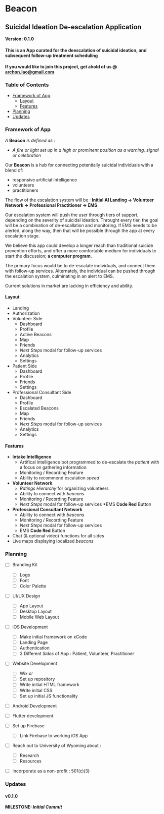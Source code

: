 # Beacon
## Suicidal Ideation De-escalation Application

**Version: 0.1.0**

#### This is an App curated for the deescalation of suicidal ideation, and subsequent follow-up treatment scheduling
#### If you would like to join this project, get ahold of us @ [archon.lao@gmail.com](archon.lao@gmail.com)

### Table of Contents
* [Framework of App](#framework)
    * [Layout](#layout)
    * [Features](#features)
* [Planning](#planning)
* [Updates](#updates)


### Framework of App

*A* **Beacon** *is defined as* :
   * *A fire or light set up in a high or prominent position as a warning, signal or celebration*

Our **Beacon** is a hub for connecting potentially suicidal individuals with a blend of:
* responsive artificial intelligence 
* volunteers
* practitioners 

The flow of the escalation system will be :
**Initial AI Landing -> Volunteer Network -> Professional Practitioner -> EMS**

Our escalation system will push the user through tiers of support, depending on the severity of suicidal ideation. Throught every tier, the goal will be a combination of de-escallation and monitoring. If EMS needs to be alerted, along the way, then that will be possible through the app at every escalation stage.

We believe this app could develop a longer reach than traditional suicide prevention efforts, and offer a more comfortable medium for individuals to start the discussion; **a computer program.** 

The primary focus would be to de-escalate individuals, and connect them with follow-up services. Alternately, the individual can be pushed through the escalation system, culminating in an alert to EMS.

Current solutions in market are lacking in efficiency and ability.


#### Layout
* Landing
* Authorization
* Volunteer Side
  * Dashboard
  * Profile
  * Active Beacons
  * Map
  * Friends
  * *Next Steps* modal for follow-up services
  * Analytics
  * Settings
* Patient Side
  * Dashboard
  * Profile
  * Friends 
  * Settings
* Professional Consultant Side
   * Dashboard
   * Profile
   * Escalated Beacons
   * Map
   * Friends
   * *Next Steps* modal for follow-up services
   * Analytics
   * Settings

#### Features
* **Intake Intelligence**
   * Artifical intelligence bot programmed to de-escalate the *patient* with a focus on gathering information
   * Monitoring / Recording Feature
   * Ability to recommend escalation *speed* 
* **Volunteer Network**
   * *Ratings Hierarchy* for organizing volunteers
   * Ability to connect with *beacons*
   * Monitoring / Recording Feature
   * *Next Steps* modal for follow-up services
   *EMS **Code Red** Button
* **Professional Consultant Network**
   * Ability to connect with *beacons*
   * Monitoring / Recording Feature
   * *Next Steps* modal for follow-up services
   * EMS **Code Red** Button
* Chat (& optional video) functions for all sides
* Live maps displaying localized *beacons*


### Planning
- [ ] Branding Kit
   - [ ] Logo
   - [ ] Font
   - [ ] Color Palette
- [ ] UI/UX Design
   - [ ] App Layout
   - [ ] Desktop Layout
   - [ ] Mobile Web Layout
- [ ] iOS Development 
   - [ ] Make initial framework on xCode
   - [ ] Landing Page
   - [ ] Authentication
   - [ ] 3 Different *Sides* of App : Patient, Volunteer, Practitioner
- [ ] Website Development
   - [ ] Wix
      *or*
   - [ ] Set up repository
   - [ ] Write initial HTML framework
   - [ ] Write initial CSS
   - [ ] Set up initial JS functionality
- [ ] Android Development 
- [ ] Flutter development
- [ ] Set up Firebase
   - [ ] Link Firebase to working iOS App
- [ ] Reach out to University of Wyoming about :
   - [ ] Research
   - [ ] Resources
- [ ] Incorporate as a non-profit : 501(c)(3)


### Updates
#### v0.1.0
**MILESTONE: *Initial Commit***

